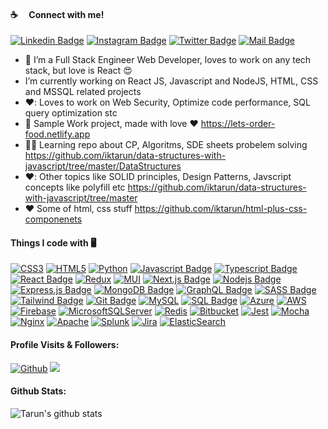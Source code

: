 #### :coffee: &emsp;Connect with me!

[![Linkedin Badge](https://img.shields.io/badge/LinkedIn-0077B5?style=for-the-badge&logo=linkedin&logoColor=white)](https://www.linkedin.com/in/iktarun/) [![Instagram Badge](https://img.shields.io/badge/Instagram-E4405F?style=for-the-badge&logo=instagram&logoColor=white)](https://instagram.com/codewith_layman) [![Twitter Badge](https://img.shields.io/badge/Twitter-1DA1F2?style=for-the-badge&logo=twitter&logoColor=white)](https://twitter.com/iktarun) [![Mail Badge](https://img.shields.io/badge/Gmail-D14836?style=for-the-badge&logo=gmail&logoColor=white)](mailto:iktarun.dev@gmail.com)

- 🚀 I’m a Full Stack Engineer Web Developer, loves to work on any tech stack, but love is React :heart_eyes:
- I’m currently working on React JS, Javascript and NodeJS, HTML, CSS and MSSQL related projects
- ♥️: Loves to work on Web Security, Optimize code performance, SQL query optimization stc
- 🚀 Sample Work project, made with love :heart: https://lets-order-food.netlify.app
- 👨‍🎓 Learning repo about CP, Algoritms, SDE sheets probelem solving https://github.com/iktarun/data-structures-with-javascript/tree/master/DataStructures
- ♥️: Other topics like SOLID principles, Design Patterns, Javscript concepts like polyfill etc https://github.com/iktarun/data-structures-with-javascript/tree/master
- ♥️ Some of html, css stuff https://github.com/iktarun/html-plus-css-componenets

#### Things I code with 🖥️

[![CSS3](https://img.shields.io/badge/css3-%231572B6.svg?style=for-the-badge&logo=css3&logoColor=white)](#) [![HTML5](https://img.shields.io/badge/html5-%23E34F26.svg?style=for-the-badge&logo=html5&logoColor=white)](#) [![Python](https://img.shields.io/badge/python-3670A0?style=for-the-badge&logo=python&logoColor=ffdd54)](#)
[![Javascript Badge](https://img.shields.io/badge/-Javascript-F0DB4F?style=for-the-badge&labelColor=black&logo=javascript&logoColor=F0DB4F)](#) [![Typescript Badge](https://img.shields.io/badge/-Typescript-007acc?style=for-the-badge&labelColor=black&logo=typescript&logoColor=007acc)](#) [![React Badge](https://img.shields.io/badge/-React-61DBFB?style=for-the-badge&labelColor=black&logo=react&logoColor=61DBFB)](#) [![Redux](https://img.shields.io/badge/redux-%23593d88.svg?style=for-the-badge&logo=redux&logoColor=white)](#) [![MUI](https://img.shields.io/badge/MUI-%230081CB.svg?style=for-the-badge&logo=mui&logoColor=white)](#) [![Next.js Badge](https://img.shields.io/badge/next.js-000000?style=for-the-badge&logo=nextdotjs&logoColor=white)](#) [![Nodejs Badge](https://img.shields.io/badge/-Nodejs-3C873A?style=for-the-badge&labelColor=black&logo=node.js&logoColor=3C873A)](#) [![Express.js Badge](https://img.shields.io/badge/Express.js-000000?style=for-the-badge&logo=express&logoColor=white)](#) [![MongoDB Badge](https://img.shields.io/badge/MongoDB-4EA94B?style=for-the-badge&logo=mongodb&logoColor=white)](#) [![GraphQL Badge](https://img.shields.io/badge/-GraphQl-e535ab?style=for-the-badge&labelColor=black&logo=node.js&logoColor=e535ab)](#) [![SASS Badge](https://img.shields.io/badge/Sass-CC6699?style=for-the-badge&logo=sass&logoColor=white)](#) [![Tailwind Badge](https://img.shields.io/badge/Tailwind%20CSS-092749?style=for-the-badge&logo=tailwindcss&logoColor=06B6D4&labelColor=000000)](#) [![Git Badge](https://img.shields.io/badge/Git-F05032?style=for-the-badge&logo=git&logoColor=white)](#) [![MySQL](https://img.shields.io/badge/mysql-%2300f.svg?style=for-the-badge&logo=mysql&logoColor=white)](#) [![SQL Badge](https://img.shields.io/badge/-SQL-blue?style=for-the-badge&logo=appveyor)](#)
[![Azure](https://img.shields.io/badge/azure-%230072C6.svg?style=for-the-badge&logo=microsoftazure&logoColor=white)](#) [![AWS](https://img.shields.io/badge/AWS-%23FF9900.svg?style=for-the-badge&logo=amazon-aws&logoColor=white)](#) [![Firebase](https://img.shields.io/badge/firebase-%23039BE5.svg?style=for-the-badge&logo=firebase)](#) [![MicrosoftSQLServer](https://img.shields.io/badge/Microsoft%20SQL%20Server-CC2927?style=for-the-badge&logo=microsoft%20sql%20server&logoColor=white)](#) [![Redis](https://img.shields.io/badge/redis-%23DD0031.svg?style=for-the-badge&logo=redis&logoColor=white)](#) [![Bitbucket](https://img.shields.io/badge/bitbucket-%230047B3.svg?style=for-the-badge&logo=bitbucket&logoColor=white)](#) [![Jest](https://img.shields.io/badge/-jest-%23C21325?style=for-the-badge&logo=jest&logoColor=white)](#) [![Mocha](https://img.shields.io/badge/-mocha-%238D6748?style=for-the-badge&logo=mocha&logoColor=white)](#) [![Nginx](https://img.shields.io/badge/nginx-%23009639.svg?style=for-the-badge&logo=nginx&logoColor=white)](#) [![Apache](https://img.shields.io/badge/apache-%23D42029.svg?style=for-the-badge&logo=apache&logoColor=white)](#) [![Splunk](https://img.shields.io/badge/splunk-%23000000.svg?style=for-the-badge&logo=splunk&logoColor=white)](#) [![Jira](https://img.shields.io/badge/jira-%230A0FFF.svg?style=for-the-badge&logo=jira&logoColor=white)](#) [![ElasticSearch](https://img.shields.io/badge/-ElasticSearch-005571?style=for-the-badge&logo=elasticsearch)](#)

#### Profile Visits & Followers:

[![Github](https://img.shields.io/github/followers/iktarun?label=Follow&style=social)](https://github.com/iktarun)
![](https://visitor-badge.laobi.icu/badge?page_id=iktarun.CharalambosIoannou)

#### Github Stats:

![Tarun's github stats](https://github-readme-stats.vercel.app/api?username=iktarun&count_private=true&theme=tokyonight)
